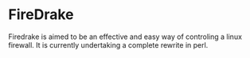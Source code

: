 # FireDrake
Firedrake is aimed to be an effective and easy way of controling a linux firewall. It is currently undertaking a complete rewrite in perl.
